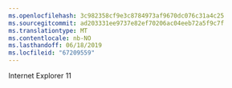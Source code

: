 ```yaml
---
ms.openlocfilehash: 3c982358cf9e3c8784973af9670dc076c31a4c25
ms.sourcegitcommit: ad203331ee9737e82ef70206ac04eeb72a5f9c7f
ms.translationtype: MT
ms.contentlocale: nb-NO
ms.lasthandoff: 06/18/2019
ms.locfileid: "67209559"
---
```

Internet Explorer 11